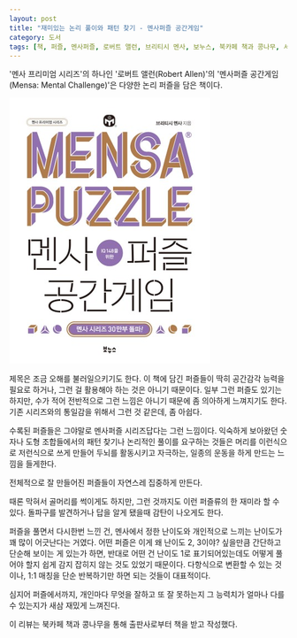 ```yaml
---
layout: post
title: "재미있는 논리 풀이와 패턴 찾기 - 멘사퍼즐 공간게임"
category: 도서
tags: [책, 퍼즐, 멘사퍼즐, 로버트 앨런, 브리티시 멘사, 보누스, 북카페 책과 콩나무, 서평]
---
```


'멘사 프리미엄 시리즈'의 하나인
'로버트 앨런(Robert Allen)'의
'멘사퍼즐 공간게임(Mensa: Mental Challenge)'은
다양한 논리 퍼즐을 담은 책이다.

![표지](/images/mensa-mental-challenge-book-h480.jpg)

제목은 조금 오해를 불러일으키기도 한다.
이 책에 담긴 퍼즐들이 딱히 공간감각 능력을 필요로 하거나,
그런 걸 활용해야 하는 것은 아니기 때문이다.
일부 그런 퍼즐도 있기는 하지만, 수가 적어 전반적으로 그런 느낌은 아니기 때문에 좀 의아하게 느껴지기도 한다.
기존 시리즈와의 통일감을 위해서 그런 것 같은데, 좀 아쉽다.

수록된 퍼즐들은 그야말로 멘사퍼즐 시리즈답다는 그런 느낌이다.
익숙하게 보아왔던 숫자나 도형 조합들에서의 패턴 찾기나
논리적인 풀이를 요구하는 것들은
머리를 이런식으로 저런식으로 쓰게 만들어
두뇌를 활동시키고 자극하는, 일종의 운동을 하게 만드는 느낌을 들게한다.

전체적으로 잘 만들어진 퍼즐들이 자연스레 집중하게 만든다.

때론 막혀서 골머리를 썩이게도 하지만,
그런 것까지도 이런 퍼즐류의 한 재미라 할 수 있다.
돌파구를 발견하거나 답을 알게 됐을때 감탄이 나오게도 한다.

퍼즐을 풀면서 다시한번 느낀 건,
멘사에서 정한 난이도와 개인적으로 느끼는 난이도가 꽤 많이 어긋난다는 거였다.
어떤 퍼즐은 이게 왜 난이도 2, 3이야? 싶을만큼 간단하고 단순해 보이는 게 있는가 하면,
반대로 어떤 건 난이도 1로 표기되어있는데도 어떻게 풀어야 할지 쉽게 감지 잡히지 않는 것도 있었기 때문이다.
다항식으로 변환할 수 있는 것이나, 1:1 매칭을 단순 반복하기만 하면 되는 것들이 대표적이다.

심지어 퍼즐에서까지,
개인마다 무엇을 잘하고 또 잘 못하는지
그 능력치가 얼마나 다를 수 있는지가 새삼 재밌게 느껴진다.



<div class="im im-info">
이 리뷰는 북카페 책과 콩나무을 통해 출판사로부터 책을 받고 작성했다.
</div>
